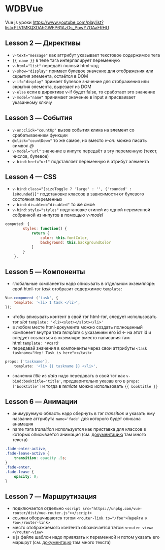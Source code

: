 # WDBVue
Vue js уроки https://www.youtube.com/playlist?list=PLVfMKQXDAhGWFP61AzOs_PowY7OAaFRHU

## Lesson 2 — Директивы

- ``v-text="message"`` как аттрибут указывает текстовое содержимое тега
- ``{{ name }}`` в теле тэга интерпалирует переменную
- ``v-html="list"`` передаёт полный html-код
- ``v-show="display"`` примает булевое значение для отображения или скрытия элемента, остаётся в DOM
- ``v-if="display"`` примает булевое значение для отображения или скрытия элемента, вырезает из DOM
- ``v-else`` если в директиве v-if будет false, то сработает это значение
- ``v-model="name"`` принимает значение в input и присваивает указанному ключу

## Lesson 3 — События

- ``v-on:click="countUp"`` вызов события клика на элемент со срабатываением функции
- ``@click="countDown"`` то же самое, но вместо *v-on:* можно писать символ *@*
- ``v-model="url"`` значение в инпуте передаёт в эту переменную (текст, числов, булевое)
- ``v-bind:href="url"`` подставляет переменную в атрибут элемента 

## Lesson 4 — CSS

- ``v-bind:class="[sizeToggle ? 'large' : '', {'rounded' :  isRounded}]"`` подстановке классов в зависимости от булевого состояния переменных
- ``v-bind:disabled="disabled"`` то же смое
- ``v-bind:style="styles"`` подстановке стилей из одной переменной собранной из инпутов в помощью *v-model*

```js
computed: {
        styles: function() {
            return {
                color: this.fontColor,
                background: this.backgroundColor
            }
        }
    },
```

## Lesson 5 — Компоненты

- глобальные компаненты надо описывать в отдельном экземпляре: свой html-тэг *task* отобразит содержимое ``template:``
 
```js
Vue.component ('task', {
    template: '<li> 1 task </li>',
});
```

- чтобы вписывать контент в свой тэг html-тэг, следует использовать тэг *slot* ``template: '<li><slot></slot></li>'``
- в любом месте html-документа можно создать полноценный компонент внутри тэга *template* с указанием его id ← на этот id и следует ссылаться в экземляре вместо написания там html:``template: '#card'``
- передавай значения в компоненты через свои аттрибуты ``<task taskname="Hey! Task is here"></task>``

```js
props: ['taskname'],
    template: '<li> {{ taskname }} </li>',
```

- значения _title_ из _data_ надо передавать в свой тэг как  ``v-bind:booktitle='title'``, предварительно указав его в ``props: ['booktitle']`` и тогда в _temlate_ можно использовать ``{{ booktitle }}``

## Lesson 6 — Анимации

- анимуруемую область надо обернуть в тэг *transition* и указать ему название аттрибута ``name='fade'`` для которого будет описана анамация
- name тэга *transition* используется как приставка для классов в которых описывается анимация (см. [документацию](https://ru.vuejs.org/v2/guide/transitions.html) там много текста)

```css
.fade-enter-active,
.fade-leave-active {
    transition: opacity .5s;
}
.fade-enter,
.fade-leave {
    opacity: 0;
}
```

## Lesson 7 — Маршрутизация

- подключается отдельно ``<script src="https://unpkg.com/vue-router/dist/vue-router.js"></script>``
- ссылки оборачиваются тэгом ``<router-link to="/foo">Перейти к Foo</router-link>``
- место отображаемого контента обозначается тэгом ``<router-view></router-view>``
- в js файле шаблон надо привязать к переменной и потом указать его маршрут (см. [документацю](https://router.vuejs.org/ru/guide/#javascript) там много текста)
